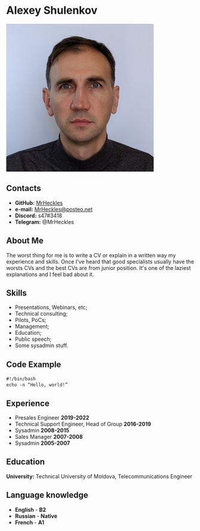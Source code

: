 # __Alexey Shulenkov__
![face](face.png)

## __Contacts__
- __GitHub:__ [MrHeckles](https://github.com/MrHeckles)
- __e-mail:__ MrHeckles@posteo.net
- __Discord:__ s47#3418
- __Telegram:__ @MrHeckles

## __About Me__
The worst thing for me is to write a CV or explain in a written way my experience and skills. Once I've heard that good specialists usually have the worsts CVs and the best CVs are from junior position. It's one of the laziest explanations and I feel bad about it.

## __Skills__
- Presentations, Webinars, etc;
- Technical consulting;
- Pilots, PoCs;
- Management;
- Education;
- Public speech;
- Some sysadmin stuff.

## __Code Example__
```
#!/bin/bash
echo -n “Hello, world!”
```

## __Experience__

- Presales Engineer **2019-2022**
- Technical Support Engineer, Head of Group **2016-2019**
- Sysadmin **2008-2015**
- Sales Manager **2007-2008**
- Sysadmin **2005-2007**

## __Education__ 
__University:__ Technical University of Moldova, Telecommunications Engineer

## Language knowledge
* __English__ - __B2__
* __Russian__ - __Native__
* __French__  - __A1__

